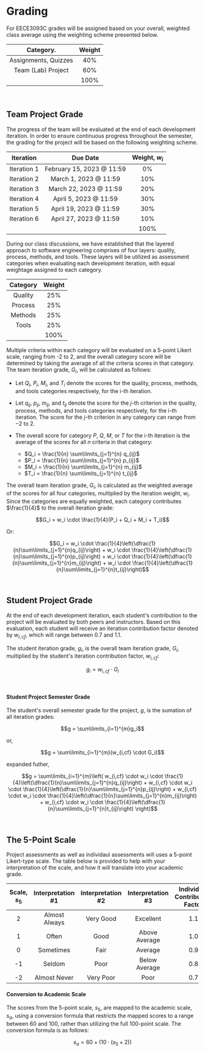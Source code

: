 # Grading

For EECE3093C grades will be assigned based on your overall, weighted class average using the weighting scheme presented below.

| Category.            | Weight |
|:--------------------:|:------:|
| Assignments, Quizzes | 40%    |
| Team (Lab) Project   | 60%    |
|                      | 100%   |


<br/>

## Team Project Grade

The progress of the team will be evaluated at the end of each development iteration. In order to ensure continuous progress throughout the semester, the grading for the project will be based on the following weighting scheme.


| Iteration   | Due Date                  | Weight, $w_i$ |
|:-----------:|:-------------------------:|:------:|
| Iteration 1 | February 15, 2023 @ 11:59 |  0%    |
| Iteration 2 | March 1, 2023 @ 11:59     | 10%    |
| Iteration 3 | March 22, 2023 @ 11:59    | 20%    |
| Iteration 4 | April 5, 2023 @ 11:59     | 30%    |
| Iteration 5 | April 19, 2023 @ 11:59    | 30%    |
| Iteration 6 | April 27, 2023 @ 11:59    | 10%    |
|             |                           | 100%   |


During our class discussions, we have established that the layered approach to software engineering comprises of four layers: quality, process, methods, and tools. These layers will be utilized as assessment categories when evaluating each development iteration, with equal weightage assigned to each category.


| Category | Weight |
|:--------:|:------:|
| Quality  | 25%    |
| Process  | 25%    |
| Methods  | 25%    |
| Tools    | 25%    |
|          | 100%   |


Multiple criteria within each category will be evaluated on a 5-point Likert scale, ranging from -2 to 2, and the overall category score will be determined by taking the average of all the criteria scores in that category. The team iteration grade, $G_i$, will be calculated as follows:

- Let $Q_i$, $P_i$, $M_i$, and $T_i$ denote the scores for the quality, process, methods, and tools categories respectively, for the i-th iteration.
- Let $q_{ij}$, $p_{ij}$, $m_{ij}$, and $t_{ij}$ denote the score for the $j$-th criterion in the quality, process, methods, and tools categories respectively, for the i-th iteration.  The score for the $j$-th criterion in any category can range from $-2$ to $2$.
- The overall score for category $P$, $Q$, $M$, or $T$ for the i-th iteration is the average of the scores for all $n$ criteria in that category:

  - $Q_i = \frac{1}{n} \sum\limits_{j=1}^{n} q_{ij}$
  - $P_i = \frac{1}{n} \sum\limits_{j=1}^{n} p_{ij}$
  - $M_i = \frac{1}{n} \sum\limits_{j=1}^{n} m_{ij}$
  - $T_i = \frac{1}{n} \sum\limits_{j=1}^{n} t_{ij}$

The overall team iteration grade, $G_i$, is calculated as the weighted average of the scores for all four categories, multiplied by the iteration weight, $w_i$.  Since the categories are equally weighted, each category contributes $\frac{1}{4}$ to the overall iteration grade:

$$G_i = w_i \cdot \frac{1}{4}(P_i + Q_i + M_i + T_i)$$

Or:

$$G_i = w_i \cdot \frac{1}{4}\left(\dfrac{1}{n}\sum\limits_{j=1}^{n}q_{ij}\right) + w_i \cdot \frac{1}{4}\left(\dfrac{1}{n}\sum\limits_{j=1}^{n}p_{ij}\right) + w_i \cdot \frac{1}{4}\left(\dfrac{1}{n}\sum\limits_{j=1}^{n}m_{ij}\right) + w_i \cdot \frac{1}{4}\left(\dfrac{1}{n}\sum\limits_{j=1}^{n}t_{ij}\right)$$

<br/>

## Student Project Grade 

At the end of each development iteration, each student's contribution to the project will be evaluated by both peers and instructors. Based on this evaluation, each student will receive an iteration contribution factor denoted by $w_{i,cf}$, which will range between 0.7 and 1.1.

The student iteration grade, $g_i$, is the overall team iteration grade, $G_i$, multiplied by the student's iteration contribution factor, $w_{i,cf}$:

$$g_i = w_{i,cf} \cdot G_i$$

<br/>

#### Student Project Semester Grade 

The student's overall semester grade for the project, $g$, is the sumation of all iteration grades:

$$g = \sum\limits_{i=1}^{m}g_i$$

or, 

$$g = \sum\limits_{i=1}^{m}(w_{i,cf} \cdot G_i)$$

expanded futher,

$$g = \sum\limits_{i=1}^{m}\left( w_{i,cf} \cdot w_i \cdot \frac{1}{4}\left(\dfrac{1}{n}\sum\limits_{j=1}^{n}q_{ij}\right) + w_{i,cf} \cdot w_i \cdot \frac{1}{4}\left(\dfrac{1}{n}\sum\limits_{j=1}^{n}p_{ij}\right) + w_{i,cf} \cdot w_i \cdot \frac{1}{4}\left(\dfrac{1}{n}\sum\limits_{j=1}^{n}m_{ij}\right) + w_{i,cf} \cdot w_i \cdot \frac{1}{4}\left(\dfrac{1}{n}\sum\limits_{j=1}^{n}t_{ij}\right) \right)$$


<br/>

## The 5-Point Scale

Project assessments as well as individaul assessments will uses a 5-point Likert-type scale.  The table below is provided to help with your interpretation of the scale, and how it will translate into your academic grade.

| Scale, $s_5$ | Interpretation #1 | Interpretation #2 | Interpretation #3 | Individual Contribution Factor | Academic Scale, $s_a$ | 
|:--:|:--:|:--:|:--:|:--:|:--:|
| 2 | Almost Always | Very Good | Excellent | 1.1 | 100 |
| 1 | Often | Good | Above Average | 1.0 | 90 |
| 0 | Sometimes | Fair | Average | 0.9 | 80 |
|-1 | Seldom | Poor | Below Average | 0.8 | 70 |
|-2 | Almost Never | Very Poor | Poor | 0.7 | 60 |


#### Conversion to Academic Scale

The scores from the 5-point scale, $s_5$, are mapped to the academic scale, $s_a$, using a conversion formula that restricts the mapped scores to a range between 60 and 100, rather than utilizing the full 100-point scale. The conversion formula is as follows:

$$s_a = 60 + (10 \cdot (s_5 + 2))$$



